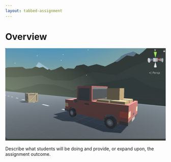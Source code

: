 ```yaml
---
layout: tabbed-assignment
---
```


# Overview

<img src="assets/images/screen-capture.png" class="overview-image">

Describe what students will be doing and provide, or expand upon, the assignment outcome.

<!-- Don't edit links here, change them in _data/assignment.yml instead, -->

[slides]: <{{site.data.assignment.slides}}>
[template]: <{{site.data.assignment.template}}>
